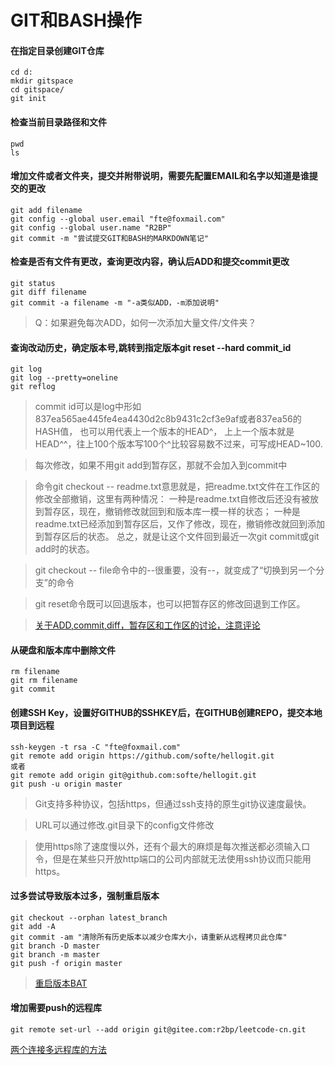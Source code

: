# GIT和BASH操作

#### 在指定目录创建GIT仓库
```
cd d:
mkdir gitspace
cd gitspace/
git init
```

#### 检查当前目录路径和文件
```
pwd
ls
```

#### 增加文件或者文件夹，提交并附带说明，需要先配置EMAIL和名字以知道是谁提交的更改
```
git add filename
git config --global user.email "fte@foxmail.com"
git config --global user.name "R2BP"
git commit -m "尝试提交GIT和BASH的MARKDOWN笔记"
```

#### 检查是否有文件有更改，查询更改内容，确认后ADD和提交commit更改
```
git status
git diff filename
git commit -a filename -m "-a类似ADD，-m添加说明"
```

> Q：如果避免每次ADD，如何一次添加大量文件/文件夹？

#### 查询改动历史，确定版本号,跳转到指定版本git reset --hard commit_id
```
git log
git log --pretty=oneline
git reflog
```

> commit id可以是log中形如837ea565ae445fe4ea4430d2c8b9431c2cf3e9af或者837ea56的HASH值，
也可以用代表上一个版本的HEAD^，
上上一个版本就是HEAD^^，往上100个版本写100个^比较容易数不过来，可写成HEAD~100.

> 每次修改，如果不用git add到暂存区，那就不会加入到commit中

> 命令git checkout -- readme.txt意思就是，把readme.txt文件在工作区的修改全部撤销，这里有两种情况：
一种是readme.txt自修改后还没有被放到暂存区，现在，撤销修改就回到和版本库一模一样的状态；
一种是readme.txt已经添加到暂存区后，又作了修改，现在，撤销修改就回到添加到暂存区后的状态。
总之，就是让这个文件回到最近一次git commit或git add时的状态。

> git checkout -- file命令中的--很重要，没有--，就变成了“切换到另一个分支”的命令

> git reset命令既可以回退版本，也可以把暂存区的修改回退到工作区。

>[关于ADD,commit,diff，暂存区和工作区的讨论，注意评论](https://www.liaoxuefeng.com/wiki/896043488029600/897271968352576)

#### 从硬盘和版本库中删除文件
```
rm filename
git rm filename
git commit
```

#### 创建SSH Key，设置好GITHUB的SSHKEY后，在GITHUB创建REPO，提交本地项目到远程
```
ssh-keygen -t rsa -C "fte@foxmail.com"
git remote add origin https://github.com/softe/hellogit.git
或者
git remote add origin git@github.com:softe/hellogit.git
git push -u origin master
```
> Git支持多种协议，包括https，但通过ssh支持的原生git协议速度最快。

> URL可以通过修改.git目录下的config文件修改

> 使用https除了速度慢以外，还有个最大的麻烦是每次推送都必须输入口令，但是在某些只开放http端口的公司内部就无法使用ssh协议而只能用https。

#### 过多尝试导致版本过多，强制重启版本
```
git checkout --orphan latest_branch
git add -A
git commit -am "清除所有历史版本以减少仓库大小，请重新从远程拷贝此仓库"
git branch -D master
git branch -m master
git push -f origin master
```
>[重启版本BAT](https://blog.csdn.net/COCO56/article/details/95109142)

#### 增加需要push的远程库
```
git remote set-url --add origin git@gitee.com:r2bp/leetcode-cn.git
```

[两个连接多远程库的方法](https://blog.csdn.net/mengzuchao/article/details/80489864)